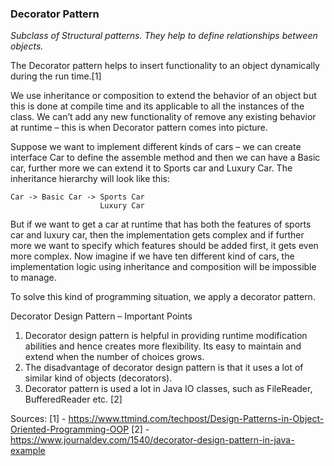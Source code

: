 <h3>Decorator Pattern</h3>
<p><i>
Subclass of Structural patterns. They help to define relationships between objects.
</i></p>

The Decorator pattern helps to insert functionality to an object dynamically during the run time.[1]

We use inheritance or composition to extend the behavior of an object but this is done at compile time and its applicable to all the instances of the class.
We can’t add any new functionality of remove any existing behavior at runtime – this is when Decorator pattern comes into picture.

Suppose we want to implement different kinds of cars – we can create interface Car to define the assemble method and then we can have a Basic car, further more we can extend it to Sports car and Luxury Car.
The inheritance hierarchy will look like this:

    Car -> Basic Car -> Sports Car
                        Luxury Car

But if we want to get a car at runtime that has both the features of sports car and luxury car, then the implementation gets complex and
if further more we want to specify which features should be added first, it gets even more complex.
Now imagine if we have ten different kind of cars, the implementation logic using inheritance and composition will be impossible to manage.

To solve this kind of programming situation, we apply a decorator pattern.

Decorator Design Pattern – Important Points
1) Decorator design pattern is helpful in providing runtime modification abilities and hence creates more flexibility. Its easy to maintain and extend when the number of choices grows.
2) The disadvantage of decorator design pattern is that it uses a lot of similar kind of objects (decorators).
3) Decorator pattern is used a lot in Java IO classes, such as FileReader, BufferedReader etc.
[2]

Sources:
[1] - https://www.ttmind.com/techpost/Design-Patterns-in-Object-Oriented-Programming-OOP
[2] - https://www.journaldev.com/1540/decorator-design-pattern-in-java-example
